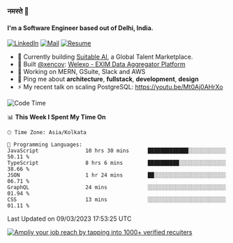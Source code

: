 ### नमस्ते 🙏

#### I'm a Software Engineer based out of Delhi, India.

[![LinkedIn](https://img.shields.io/badge/linkedin-%230077B5.svg)](https://linkedin.com/in/sambhav2612)
[![Mail](https://img.shields.io/badge/gmail-D14836)](mailto:sambhavjain2612@gmail.com)
[![Resume](https://img.shields.io/badge/resume-%23#FFFF00.svg)](https://mega.nz/file/IjA3yaoB#BFfQg1-aKva0piAd_wWs8Hf5dlnYRQ2ZkwtYwNMzBhA)

- 🏢 Currently building [Suitable AI](https://suitable.ai), a Global Talent Marketplace.
- 💅 Built [@xencov](https://github.com/xencov): [Welexo - EXIM Data Aggregator Platform](https://welexo.com)
- 🌱 Working on MERN, GSuite, Slack and AWS
- 💬 Ping me about **architecture**, **fullstack**, **development**, **design**
- ⚡️ My recent talk on scaling PostgreSQL: https://youtu.be/Mt0Aj0AHrXo

<!--START_SECTION:waka-->
![Code Time](http://img.shields.io/badge/Code%20Time-3%2C238%20hrs%2055%20mins-blue)

📊 **This Week I Spent My Time On** 

```text
🕑︎ Time Zone: Asia/Kolkata

💬 Programming Languages: 
JavaScript               10 hrs 30 mins      █████████████░░░░░░░░░░░░   50.11 % 
TypeScript               8 hrs 6 mins        ██████████░░░░░░░░░░░░░░░   38.66 % 
JSON                     1 hr 24 mins        ██░░░░░░░░░░░░░░░░░░░░░░░   06.71 % 
GraphQL                  24 mins             ░░░░░░░░░░░░░░░░░░░░░░░░░   01.94 % 
CSS                      13 mins             ░░░░░░░░░░░░░░░░░░░░░░░░░   01.11 % 
```


 Last Updated on 09/03/2023 17:53:25 UTC
<!--END_SECTION:waka-->

[![Ampliy your job reach by tapping into 1000+ verified recuiters](https://user-images.githubusercontent.com/19583619/212717528-45b497fd-e886-4452-90fe-93829667bd63.png)](https://app.suitable.ai/login)


